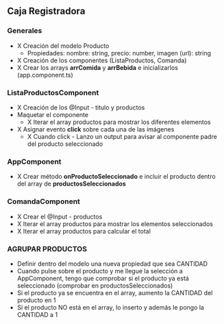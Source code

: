 ## Caja Registradora

### Generales
- X Creación del modelo Producto 
    - Propiedades: nombre: string, precio: number, imagen (url): string
- X Creación de los componentes (ListaProductos, Comanda)
- X Crear los arrays **arrComida** y **arrBebida** e inicializarlos (app.component.ts)

### ListaProductosComponent
- X Creación de los @Input - titulo y productos
- Maquetar el componente
    - X Iterar el array productos para mostrar los diferentes elementos
- X Asignar evento **click** sobre cada una de las imágenes
    - X Cuando click - Lanzo un output para avisar al componente padre del producto seleccionado

### AppComponent
- X Crear método **onProductoSeleccionado** e incluir el producto dentro del array de **productosSeleccionados**

### ComandaComponent
- X Crear el @Input - productos
- X Iterar el array productos para mostrar los elementos seleccionados
- X Iterar el array productos para calcular el total

### AGRUPAR PRODUCTOS

- Definir dentro del modelo una nueva propiedad que sea CANTIDAD
- Cuando pulse sobre el producto y me llegue la selección a AppComponent, tengo que comprobar si el producto ya está seleccionado (comprobar en productosSeleccionados)
- Si el producto ya se encuentra en el array, aumento la CANTIDAD del producto en 1
- Si el producto NO está en el array, lo inserto y además le pongo la CANTIDAD a 1
